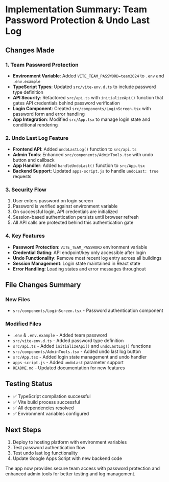# Implementation Summary: Team Password Protection & Undo Last Log

## Changes Made

### 1. Team Password Protection
- **Environment Variable**: Added `VITE_TEAM_PASSWORD=team2024` to `.env` and `.env.example`
- **TypeScript Types**: Updated `src/vite-env.d.ts` to include password type definition
- **API Security**: Refactored `src/api.ts` with `initializeApi()` function that gates API credentials behind password verification
- **Login Component**: Created `src/components/LoginScreen.tsx` with password form and error handling
- **App Integration**: Modified `src/App.tsx` to manage login state and conditional rendering

### 2. Undo Last Log Feature
- **Frontend API**: Added `undoLastLog()` function to `src/api.ts`
- **Admin Tools**: Enhanced `src/components/AdminTools.tsx` with undo button and callback
- **App Handler**: Added `handleUndoLast()` function to `src/App.tsx`
- **Backend Support**: Updated `apps-script.js` to handle `undoLast: true` requests

### 3. Security Flow
1. User enters password on login screen
2. Password is verified against environment variable
3. On successful login, API credentials are initialized
4. Session-based authentication persists until browser refresh
5. All API calls are protected behind this authentication gate

### 4. Key Features
- **Password Protection**: `VITE_TEAM_PASSWORD` environment variable
- **Credential Gating**: API endpoint/key only accessible after login
- **Undo Functionality**: Remove most recent log entry across all buildings
- **Session Management**: Login state maintained in React state
- **Error Handling**: Loading states and error messages throughout

## File Changes Summary

### New Files
- `src/components/LoginScreen.tsx` - Password authentication component

### Modified Files
- `.env` & `.env.example` - Added team password
- `src/vite-env.d.ts` - Added password type definition
- `src/api.ts` - Added `initializeApi()` and `undoLastLog()` functions
- `src/components/AdminTools.tsx` - Added undo last log button
- `src/App.tsx` - Added login state management and undo handler
- `apps-script.js` - Added `undoLast` parameter support
- `README.md` - Updated documentation for new features

## Testing Status
- ✅ TypeScript compilation successful
- ✅ Vite build process successful  
- ✅ All dependencies resolved
- ✅ Environment variables configured

## Next Steps
1. Deploy to hosting platform with environment variables
2. Test password authentication flow
3. Test undo last log functionality
4. Update Google Apps Script with new backend code

The app now provides secure team access with password protection and enhanced admin tools for better testing and log management.
